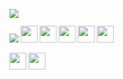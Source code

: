 <p>
  <img src="https://lh3.googleusercontent.com/u/0/drive-viewer/AAOQEOQ_NIJ7WGFk5xdvRznHMJQo4jqwdXLI7gNQhcoao14PAtPJTWTir79YwfxyPkYcTXi-E6W2iFwx8Nu_ny9k3hZZCvCViQ=w1323-h939">
</p>

<colgroup>
  <col>
    <p>
      <img src="https://github-readme-stats.vercel.app/api?username=BrayamBarros&show_icons=true&theme=dark">
      <img src="https://img.shields.io/badge/c++-%2300599C.svg?style=for-the-badge&logo=c%2B%2B&logoColor=white" style="margin-bottom: 4px;" height="30px">
      <img src="https://img.shields.io/badge/php-%23777BB4.svg?style=for-the-badge&logo=php&logoColor=white" style="margin-bottom: 4px;" height="30px">
      <img src="https://img.shields.io/badge/html5-%23E34F26.svg?style=for-the-badge&logo=html5&logoColor=white" style="margin-bottom: 4px;" height="30px">
      <img src="https://img.shields.io/badge/css3-%231572B6.svg?style=for-the-badge&logo=css3&logoColor=white" style="margin-bottom: 4px;" height="30px">
      <img src="https://img.shields.io/badge/Batch-black?style=for-the-badge&logo=shell&logoColor=white" style="margin-bottom: 4px;" height="30px">
      <p/>
  <col/>
</colgroup>
<p>
<a href="https://linkedin.com/in/brayambarros">
  <img src="https://img.shields.io/badge/linkedin-%230077B5.svg?style=for-the-badge&logo=linkedin&logoColor=white" style="margin-bottom: 4px;" height="30px" target="_blank"></a>
<a href="https://www.linktr.ee/brayambarros">
  <img src="https://img.shields.io/badge/-Portfólio-white?style=for-the-badge&&logo=linktree&logoColor=black" style="margin-bottom: 4px;" height="30px" target="_blank"></a>
</p>
